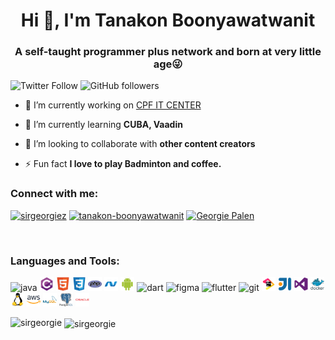 <h1 align="center">Hi 👋, I'm Tanakon Boonyawatwanit</h1>
<h3 align="center">A self-taught programmer plus network and born at very little age😜</h3>

![Twitter Follow](https://img.shields.io/twitter/follow/georgecrakr?label=georgecrakr&logo=twitter&style=for-the-badge)
![GitHub followers](https://img.shields.io/github/followers/sirgeorgie?logo=GitHub&style=for-the-badge)

- 🔭 I’m currently working on [CPF IT CENTER](https://www.cpfworldwide.com/th/home)

- 🌱 I’m currently learning **CUBA, Vaadin**

- 👯 I’m looking to collaborate with **other content creators**

- ⚡ Fun fact **I love to play Badminton and coffee.**

### Connect with me:

<a href="https://www.facebook.com/sirgeorgiez/" target="blank"><img src="https://cdn.jsdelivr.net/npm/simple-icons@3.0.1/icons/facebook.svg" alt="sirgeorgiez" height="22" width="22" /></a>
<a href="https://linkedin.com/in/tanakon-boonyawatwanit" target="blank"><img src="https://cdn.jsdelivr.net/npm/simple-icons@3.0.1/icons/linkedin.svg" alt="tanakon-boonyawatwanit" height="22" width="22" /></a>
<a href="https://www.youtube.com/channel/UCJWYyMot6Wd5csJZG8Idf5w" target="blank"><img src="https://cdn.jsdelivr.net/npm/simple-icons@3.0.1/icons/youtube.svg" alt="Georgie Palen" height="22" width="22" /></a>


<br />

### Languages and Tools:

<p align="left"><img src="https://www.vectorlogo.zone/logos/java/java-icon.svg" alt="java" width="22" height="22"/> 
<img src="https://raw.githubusercontent.com/devicons/devicon/master/icons/csharp/csharp-original.svg" alt="csharp" width="22" height="22"/> 
<img src="https://raw.githubusercontent.com/devicons/devicon/master/icons/html5/html5-original.svg" alt="html5" width="22" height="22"/> 
<img src="https://raw.githubusercontent.com/devicons/devicon/master/icons/css3/css3-original.svg" alt="ccs3" width="22" height="22"/> 
<img src="https://raw.githubusercontent.com/devicons/devicon/master/icons/php/php-original.svg" alt="php" width="22" height="22"/> 
<img src="https://raw.githubusercontent.com/devicons/devicon/master/icons/dot-net/dot-net-original.svg" alt="dotnet" width="22" height="22"/> 
<img src="https://raw.githubusercontent.com/devicons/devicon/master/icons/android/android-original.svg" alt="android" width="22" height="22"/> 
<img src="https://www.vectorlogo.zone/logos/dartlang/dartlang-icon.svg" alt="dart" width="22" height="22"/> 
<img src="https://www.vectorlogo.zone/logos/figma/figma-icon.svg" alt="figma" width="22" height="22"/> 
<img src="https://www.vectorlogo.zone/logos/flutterio/flutterio-icon.svg" alt="flutter" width="22" height="22"/> 
<img src="https://www.vectorlogo.zone/logos/git-scm/git-scm-icon.svg" alt="git" width="22" height="22"/> 
<img src="https://raw.githubusercontent.com/devicons/devicon/master/icons/jetbrains/jetbrains-original.svg" alt="jetbrains" width="22" height="22"/> 
<img src="https://raw.githubusercontent.com/devicons/devicon/master/icons/intellij/intellij-original.svg" alt="intellij" width="22" height="22"/> 
<img src="https://raw.githubusercontent.com/devicons/devicon/master/icons/visualstudio/visualstudio-plain.svg" alt="visualstudio" width="22" height="22"/> 
<img src="https://raw.githubusercontent.com/devicons/devicon/master/icons/docker/docker-original-wordmark.svg" alt="docker" width="22" height="22"/> 
<img src="https://raw.githubusercontent.com/devicons/devicon/master/icons/linux/linux-original.svg" alt="linux" width="22" height="22"/> 
<img src="https://raw.githubusercontent.com/devicons/devicon/master/icons/amazonwebservices/amazonwebservices-original-wordmark.svg" alt="amazon" width="22" height="22"/> 
<img src="https://raw.githubusercontent.com/devicons/devicon/master/icons/mysql/mysql-original-wordmark.svg" alt="mysql" width="22" height="22"/> 
<img src="https://raw.githubusercontent.com/devicons/devicon/master/icons/postgresql/postgresql-original-wordmark.svg" alt="postgresql" width="22" height="22"/> 
<img src="https://raw.githubusercontent.com/devicons/devicon/master/icons/oracle/oracle-original.svg" alt="oracle" width="22" height="22"/></p>

<p><img align="left" src="https://github-readme-stats.vercel.app/api/top-langs/?username=sirgeorgie&layout=compact&hide=html" alt="sirgeorgie" /></p>

<p>&nbsp;<img align="center" src="https://github-readme-stats.vercel.app/api?username=sirgeorgie&show_icons=true" alt="sirgeorgie" /></p>


